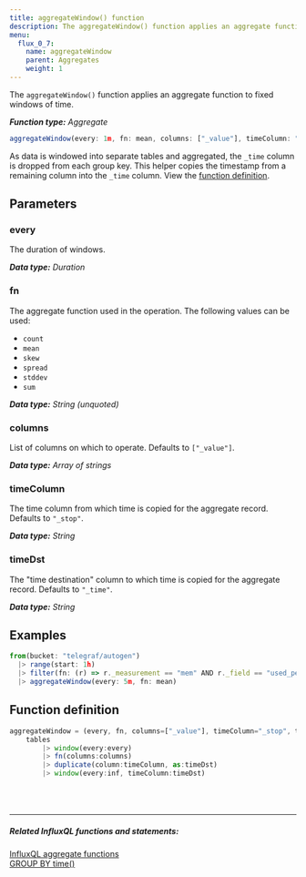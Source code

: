 ```yaml
---
title: aggregateWindow() function
description: The aggregateWindow() function applies an aggregate function to fixed windows of time.
menu:
  flux_0_7:
    name: aggregateWindow
    parent: Aggregates
    weight: 1
---
```


The `aggregateWindow()` function applies an aggregate function to fixed windows of time.

_**Function type:** Aggregate_  

```js
aggregateWindow(every: 1m, fn: mean, columns: ["_value"], timeColumn: "_stop", timeDst: "_time")
```

As data is windowed into separate tables and aggregated, the `_time` column is dropped from each group key.
This helper copies the timestamp from a remaining column into the `_time` column.
View the [function definition](#function-definition).

## Parameters

### every
The duration of windows.

_**Data type:** Duration_

### fn
The aggregate function used in the operation.
The following values can be used:

- `count`
- `mean`
- `skew`
- `spread`
- `stddev`
- `sum`

_**Data type:** String (unquoted)_

### columns
List of columns on which to operate.
Defaults to `["_value"]`.

_**Data type:** Array of strings_

### timeColumn
The time column from which time is copied for the aggregate record.
Defaults to `"_stop"`.

_**Data type:** String_

### timeDst
The "time destination" column to which time is copied for the aggregate record.
Defaults to `"_time"`.

_**Data type:** String_

## Examples
```js
from(bucket: "telegraf/autogen")
  |> range(start: 1h)
  |> filter(fn: (r) => r._measurement == "mem" AND r._field == "used_percent")
  |> aggregateWindow(every: 5m, fn: mean)
```

## Function definition
```js
aggregateWindow = (every, fn, columns=["_value"], timeColumn="_stop", timeDst="_time", tables=<-) =>
	tables
		|> window(every:every)
		|> fn(columns:columns)
		|> duplicate(column:timeColumn, as:timeDst)
		|> window(every:inf, timeColumn:timeDst)
```

<hr style="margin-top:4rem"/>

##### Related InfluxQL functions and statements:
[InfluxQL aggregate functions](/influxdb/latest/query_language/functions/#aggregations)  
[GROUP BY time()](/influxdb/latest/query_language/data_exploration/#the-group-by-clause)  
